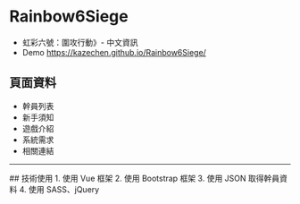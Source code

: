 # Rainbow6Siege
 - 虹彩六號：圍攻行動》- 中文資訊
 - Demo https://kazechen.github.io/Rainbow6Siege/
 
 ## 頁面資料
 - 幹員列表
 - 新手須知
 - 遊戲介紹
 - 系統需求
 - 相關連結
 
<hr>
 ## 技術使用
 1. 使用 Vue 框架
 2. 使用 Bootstrap 框架
 3. 使用 JSON 取得幹員資料
 4. 使用 SASS、jQuery
